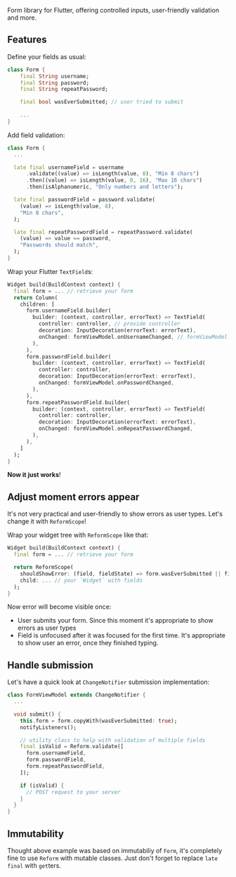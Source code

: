 Form library for Flutter, offering controlled inputs, user-friendly validation and more.

## Features

Define your fields as usual:
```dart
class Form {
    final String username;
    final String password;
    final String repeatPassword;

    final bool wasEverSubmitted; // user tried to submit
    
    ...
}
```

Add field validation:
```dart
class Form {
  ...

  late final usernameField = username
      .validate((value) => isLength(value, 8), "Min 8 chars")
      .then((value) => isLength(value, 0, 16), "Max 16 chars")
      .then(isAlphanumeric, "Only numbers and letters");

  late final passwordField = password.validate(
    (value) => isLength(value, 8),
    "Min 8 chars",
  );

  late final repeatPasswordField = repeatPassword.validate(
    (value) => value == password,
    "Passwords should match",
  );
}
```

Wrap your Flutter `TextField`s:
```dart
Widget build(BuildContext context) {
  final form = ... // retrieve your form
  return Column(
    children: [
      form.usernameField.builder(
        builder: (context, controller, errorText) => TextField(
          controller: controller, // provide controller
          decoration: InputDecoration(errorText: errorText),
          onChanged: formViewModel.onUsernameChanged, // formViewModel - is your state managemnt instance. It could be ChangeNotifier, Cubit e.t.c.
        ),
      ),
      form.passwordField.builder(
        builder: (context, controller, errorText) => TextField(
          controller: controller,
          decoration: InputDecoration(errorText: errorText),
          onChanged: formViewModel.onPasswordChanged,
        ),
      ),
      form.repeatPasswordField.builder(
        builder: (context, controller, errorText) => TextField(
          controller: controller,
          decoration: InputDecoration(errorText: errorText),
          onChanged: formViewModel.onRepeatPasswordChanged,
        ),
      ),
    ]
  );
}
```
**Now it just works**!

## Adjust moment errors appear

It's not very practical and user-friendly to show errors as user types.
Let's change it with `ReformScope`!

Wrap your widget tree with `ReformScope` like that:

```dart
Widget build(BuildContext context) {
  final form = ... // retrieve your form

  return ReformScope(
    shouldShowError: (field, fieldState) => form.wasEverSubmitted || fieldState.wasEverUnfocused;
    child: ... // your `Widget` with fields
  );
} 
```

Now error will become visible once:
* User submits your form. Since this moment it's appropriate to show errors as user types
* Field is unfocused after it was focused for the first time. It's appropriate to show user an error, once they finished typing.

## Handle submission

Let's have a quick look at `ChangeNotifier` submission implementation:

```dart
class FormViewModel extends ChangeNotifier {
  ...

  void submit() {
    this.form = form.copyWith(wasEverSubmitted: true);
    notifyListeners();

    // utility class to help with validation of multiple fields
    final isValid = Reform.validate([
      form.usernameField,
      form.passwordField,
      form.repeatPasswordField,
    ]);

    if (isValid) {
      // POST request to your server
    }
  }
}
```

## Immutability

Thought above example was based on immutabiliy of `Form`, it's completely fine to use `Reform` with mutable classes.
Just don't forget to replace `late final` with `get`ters.